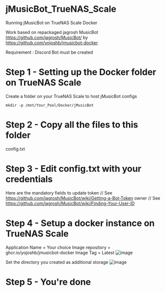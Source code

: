 # jMusicBot_TrueNAS_Scale
Running jMusicBot on TrueNAS Scale Docker

Work based on repackaged jagrosh MusicBot https://github.com/jagrosh/MusicBot/ by https://github.com/yojoshb/jmusicbot-docker

Requirement : Discord Bot must be created

# Step 1 - Setting up the Docker folder on TrueNAS Scale

Create a folder on your TrueNAS Scale to host jMusicBot configs

```
mkdir -p /mnt/Your_Pool/Docker/jMusicBot
```

# Step 2 - Copy all the files to this folder

config.txt

# Step 3 - Edit config.txt with your credentials

Here are the mandatory fields to update
token // See https://github.com/jagrosh/MusicBot/wiki/Getting-a-Bot-Token
owner // See https://github.com/jagrosh/MusicBot/wiki/Finding-Your-User-ID

# Step 4 - Setup a docker instance on TrueNAS Scale

Application Name = Your choice
Image repository = ghcr.io/yojoshb/jmusicbot-docker
Image Tag = Latest
![image](https://github.com/T13nou/jMusicBot_TrueNAS_Scale/assets/64090484/0f68021d-d48f-4a7a-82e2-8f7e0442101d)

Set the directory you created as additional storage
![image](https://github.com/T13nou/jMusicBot_TrueNAS_Scale/assets/64090484/9240c73b-0712-4c1b-b91d-2ec52e74476d)

# Step 5 - You're done
